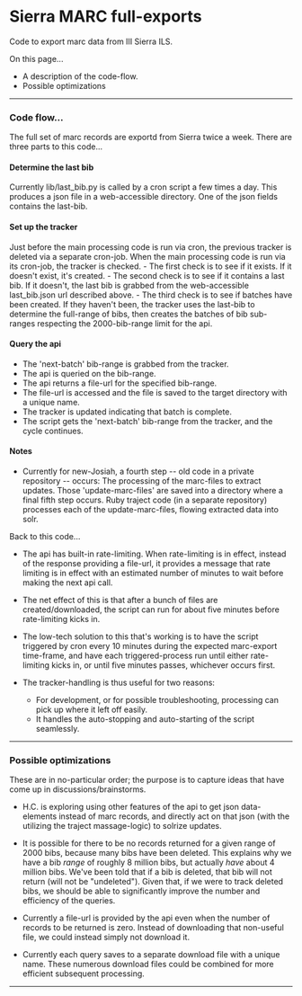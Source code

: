 Sierra MARC full-exports
========================

Code to export marc data from III Sierra ILS.

On this page...
- A description of the code-flow.
- Possible optimizations

---


### Code flow...

The full set of marc records are exportd from Sierra twice a week. There are three parts to this code...


#### Determine the last bib

Currently lib/last_bib.py is called by a cron script a few times a day. This produces a json file in a web-accessible directory. One of the json fields contains the last-bib.


#### Set up the tracker

Just before the main processing code is run via cron, the previous tracker is deleted via a separate cron-job. When the main processing code is run via its cron-job, the tracker is checked.
    - The first check is to see if it exists. If it doesn't exist, it's created.
    - The second check is to see if it contains a last bib. If it doesn't, the last bib is grabbed from the web-accessible last_bib.json url described above.
    - The third check is to see if batches have been created. If they haven't been, the tracker uses the last-bib to determine the full-range of bibs, then creates the batches of bib sub-ranges respecting the 2000-bib-range limit for the api.


#### Query the api

- The 'next-batch' bib-range is grabbed from the tracker.
- The api is queried on the bib-range.
- The api returns a file-url for the specified bib-range.
- The file-url is accessed and the file is saved to the target directory with a unique name.
- The tracker is updated indicating that batch is complete.
- The script gets the 'next-batch' bib-range from the tracker, and the cycle continues.


#### Notes

- Currently for new-Josiah, a fourth step -- old code in a private repository -- occurs: The processing of the marc-files to extract updates. Those 'update-marc-files' are saved into a directory where a final fifth step occurs. Ruby traject code (in a separate repository) processes each of the update-marc-files, flowing extracted data into solr.

Back to this code...

- The api has built-in rate-limiting. When rate-limiting is in effect, instead of the response providing a file-url, it provides a message that rate limiting is in effect with an estimated number of minutes to wait before making the next api call.

- The net effect of this is that after a bunch of files are created/downloaded, the script can run for about five minutes before rate-limiting kicks in.

- The low-tech solution to this that's working is to have the script triggered by cron every 10 minutes during the expected marc-export time-frame, and have each triggered-process run until either rate-limiting kicks in, or until five minutes passes, whichever occurs first.

- The tracker-handling is thus useful for two reasons:
    - For development, or for possible troubleshooting, processing can pick up where it left off easily.
    - It handles the auto-stopping and auto-starting of the script seamlessly.

---


### Possible optimizations

These are in no-particular order; the purpose is to capture ideas that have come up in discussions/brainstorms.

- H.C. is exploring using other features of the api to get json data-elements instead of marc records, and directly act on that json (with the utilizing the traject massage-logic) to solrize updates.

- It is possible for there to be no records returned for a given range of 2000 bibs, because many bibs have been deleted. This explains why we have a bib _range_ of roughly 8 million bibs, but actually _have_ about 4 million bibs. We've been told that if a bib is deleted, that bib will not return (will not be "undeleted"). Given that, if we were to track deleted bibs, we should be able to significantly improve the number and efficiency of the queries.

- Currently a file-url is provided by the api even when the number of records to be returned is zero. Instead of downloading that non-useful file, we could instead simply not download it.

- Currently each query saves to a separate download file with a unique name. These numerous download files could be combined for more efficient subsequent processing.


---
